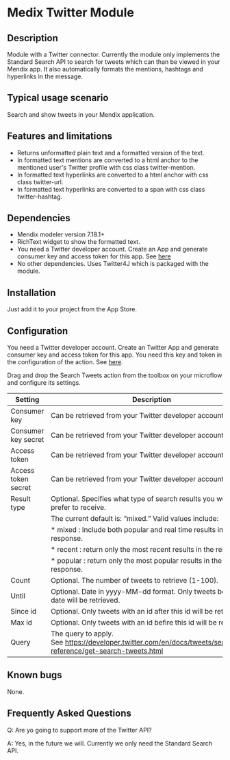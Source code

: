 # Medix Twitter Module

## Description
Module with a Twitter connector. Currently the module only implements the Standard Search API to search for tweets which can than be viewed in your Mendix app. It also automatically formats the mentions, hashtags and hyperlinks in the message.

## Typical usage scenario
Search and show tweets in your Mendix application.

## Features and limitations
* Returns unformatted plain text and a formatted version of the text.
* In formatted text mentions are converted to a html anchor to the mentioned user's Twitter profile with css class twitter-mention.
* In formatted text hyperlinks are converted to a html anchor with css class twitter-url.
* In formatted text hyperlinks are converted to a span with css class twitter-hashtag. 

## Dependencies
* Mendix modeler version 7.18.1+
* RichText widget to show the formatted text.
* You need a Twitter developer account. Create an App and generate consumer key and access token for this app. See [here](https://developer.twitter.com/en/account/get-started)
* No other dependencies. Uses Twitter4J which is packaged with the module.

## Installation
Just add it to your project from the App Store.

## Configuration
You need a Twitter developer account. Create an Twitter App and generate consumer key and access token for this app. You need this key and token in the configuration of the action. See [here](https://developer.twitter.com/en/account/get-started).

Drag and drop the Search Tweets action from the toolbox on your microflow and configure its settings.

| Setting             | Description    
|---------------------|------------------
| Consumer key	      | Can be retrieved from your Twitter developer account.
| Consumer key secret |	Can be retrieved from your Twitter developer account.
| Access token	      | Can be retrieved from your Twitter developer account.
| Access token secret	| Can be retrieved from your Twitter developer account.
| Result type	        | Optional. Specifies what type of search results you would prefer to receive.
|                     | The current default is: “mixed.” Valid values include:
|                     | * mixed : Include both popular and real time results in the response.
|                     | * recent : return only the most recent results in the response
|                     | * popular : return only the most popular results in the response.
| Count	              | Optional. The number of tweets to retrieve (1-100).
| Until	              | Optional. Date in yyyy-MM-dd format. Only tweets before this date will be retrieved.
| Since id	          | Optional. Only tweets with an id after this id will be retrieved.
| Max id	            | Optional. Only tweets with an id befire this id will be retrieved.
| Query	              | The query to apply. See https://developer.twitter.com/en/docs/tweets/search/api-reference/get-search-tweets.html

## Known bugs
None.

## Frequently Asked Questions
Q: Are yo going to support more of the Twitter API?

A: Yes, in the future we will. Currently we only need the Standard Search API.

